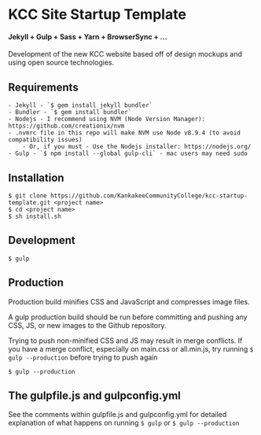 # KCC Site Startup Template

#### Jekyll + Gulp + Sass + Yarn + BrowserSync + ...

Development of the new KCC website based off of design mockups and using open source technologies.

## Requirements
	- Jekyll - `$ gem install jekyll bundler`
	- Bundler - `$ gem install bundler`
	- Nodejs - I recommend using NVM (Node Version Manager): https://github.com/creationix/nvm
	- .nvmrc file in this repo will make NVM use Node v8.9.4 (to avoid compatibility issues)
		- Or, if you must - Use the Nodejs installer: https://nodejs.org/
	- Gulp - `$ npm install --global gulp-cli` - mac users may need sudo

## Installation
	$ git clone https://github.com/KankakeeCommunityCollege/kcc-startup-template.git <project name>
	$ cd <project name>
	$ sh install.sh

## Development
	$ gulp

## Production

Production build minifies CSS and JavaScript and compresses image files.

A gulp production build should be run before committing and pushing any CSS, JS, or new images to the Github repository.

Trying to push non-minified CSS and JS may result in merge conflicts.  If you have a merge conflict, especially on main.css or all.min.js, try running `$ gulp --production` before trying to push again

	$ gulp --production

## The gulpfile.js and gulpconfig.yml

See the comments within gulpfile.js and gulpconfig.yml for detailed explanation of what happens on running `$ gulp` or `$ gulp --production`
